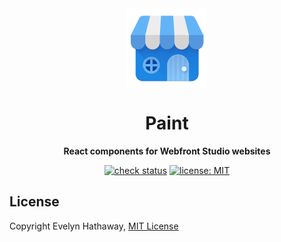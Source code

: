 <div align="center">

<img alt="Icon" width="128" height="128" align="center" src=".github/icon.png"/>

# Paint

**React components for Webfront Studio websites**

[![check status](https://badgen.net/github/checks/webfrontstudio/paint/main?icon=github)](https://github.com/webfrontstudio/paint/actions)
[![license: MIT](https://badgen.net/badge/license/MIT/blue)](/LICENSE)

</div>

## License

Copyright Evelyn Hathaway, [MIT License](/LICENSE)
